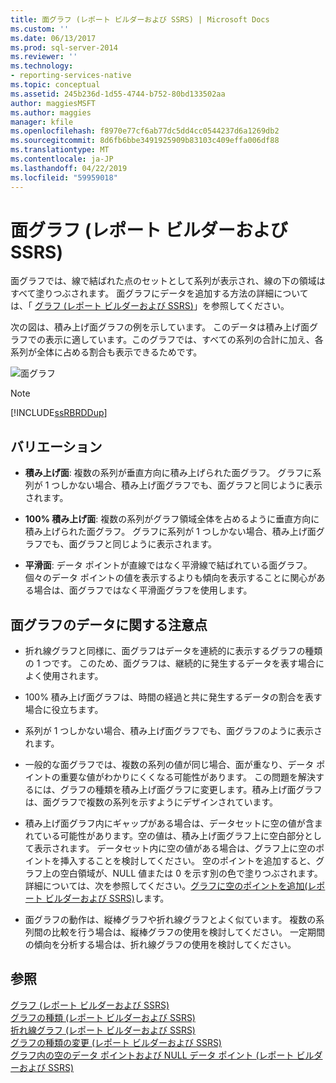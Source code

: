 ```yaml
---
title: 面グラフ (レポート ビルダーおよび SSRS) | Microsoft Docs
ms.custom: ''
ms.date: 06/13/2017
ms.prod: sql-server-2014
ms.reviewer: ''
ms.technology:
- reporting-services-native
ms.topic: conceptual
ms.assetid: 245b236d-1d55-4744-b752-80bd133502aa
author: maggiesMSFT
ms.author: maggies
manager: kfile
ms.openlocfilehash: f8970e77cf6ab77dc5dd4cc0544237d6a1269db2
ms.sourcegitcommit: 8d6fb6bbe3491925909b83103c409effa006df88
ms.translationtype: MT
ms.contentlocale: ja-JP
ms.lasthandoff: 04/22/2019
ms.locfileid: "59959018"
---
```

# <a name="area-charts-report-builder-and-ssrs"></a>面グラフ (レポート ビルダーおよび SSRS)
  面グラフでは、線で結ばれた点のセットとして系列が表示され、線の下の領域はすべて塗りつぶされます。 面グラフにデータを追加する方法の詳細については、「 [グラフ (レポート ビルダーおよび SSRS)](charts-report-builder-and-ssrs.md)」を参照してください。  
  
 次の図は、積み上げ面グラフの例を示しています。 このデータは積み上げ面グラフでの表示に適しています。このグラフでは、すべての系列の合計に加え、各系列が全体に占める割合も表示できるためです。  
  
 ![面グラフ](../media/areachart.gif "面グラフ")  
  
> [!NOTE]  
>  [!INCLUDE[ssRBRDDup](../../includes/ssrbrddup-md.md)]  
  
## <a name="variations"></a>バリエーション  
  
-   **積み上げ面**: 複数の系列が垂直方向に積み上げられた面グラフ。 グラフに系列が 1 つしかない場合、積み上げ面グラフでも、面グラフと同じように表示されます。  
  
-   **100% 積み上げ面**: 複数の系列がグラフ領域全体を占めるように垂直方向に積み上げられた面グラフ。 グラフに系列が 1 つしかない場合、積み上げ面グラフでも、面グラフと同じように表示されます。  
  
-   **平滑面**: データ ポイントが直線ではなく平滑線で結ばれている面グラフ。 個々のデータ ポイントの値を表示するよりも傾向を表示することに関心がある場合は、面グラフではなく平滑面グラフを使用します。  
  
## <a name="data-considerations-for-area-charts"></a>面グラフのデータに関する注意点  
  
-   折れ線グラフと同様に、面グラフはデータを連続的に表示するグラフの種類の 1 つです。 このため、面グラフは、継続的に発生するデータを表す場合によく使用されます。  
  
-   100% 積み上げ面グラフは、時間の経過と共に発生するデータの割合を表す場合に役立ちます。  
  
-   系列が 1 つしかない場合、積み上げ面グラフでも、面グラフのように表示されます。  
  
-   一般的な面グラフでは、複数の系列の値が同じ場合、面が重なり、データ ポイントの重要な値がわかりにくくなる可能性があります。 この問題を解決するには、グラフの種類を積み上げ面グラフに変更します。積み上げ面グラフは、面グラフで複数の系列を示すようにデザインされています。  
  
-   積み上げ面グラフ内にギャップがある場合は、データセットに空の値が含まれている可能性があります。空の値は、積み上げ面グラフ上に空白部分として表示されます。 データセット内に空の値がある場合は、グラフ上に空のポイントを挿入することを検討してください。 空のポイントを追加すると、グラフ上の空白領域が、NULL 値または 0 を示す別の色で塗りつぶされます。 詳細については、次を参照してください。[グラフに空のポイントを追加&#40;レポート ビルダーおよび SSRS&#41;](add-empty-points-to-a-chart-report-builder-and-ssrs.md)します。  
  
-   面グラフの動作は、縦棒グラフや折れ線グラフとよく似ています。 複数の系列間の比較を行う場合は、縦棒グラフの使用を検討してください。 一定期間の傾向を分析する場合は、折れ線グラフの使用を検討してください。  
  
## <a name="see-also"></a>参照  
 [グラフ &#40;レポート ビルダーおよび SSRS&#41;](charts-report-builder-and-ssrs.md)   
 [グラフの種類 &#40;レポート ビルダーおよび SSRS&#41;](chart-types-report-builder-and-ssrs.md)   
 [折れ線グラフ &#40;レポート ビルダーおよび SSRS&#41;](line-charts-report-builder-and-ssrs.md)   
 [グラフの種類の変更 (レポート ビルダーおよび SSRS)](change-a-chart-type-report-builder-and-ssrs.md)   
 [グラフ内の空のデータ ポイントおよび NULL データ ポイント (レポート ビルダーおよび SSRS)](empty-and-null-data-points-in-charts-report-builder-and-ssrs.md)  
  
  
